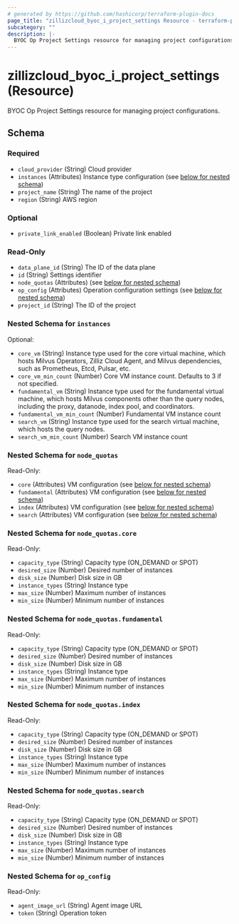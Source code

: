 ```yaml
---
# generated by https://github.com/hashicorp/terraform-plugin-docs
page_title: "zillizcloud_byoc_i_project_settings Resource - terraform-provider-zillizcloud"
subcategory: ""
description: |-
  BYOC Op Project Settings resource for managing project configurations.
---
```


# zillizcloud_byoc_i_project_settings (Resource)

BYOC Op Project Settings resource for managing project configurations.



<!-- schema generated by tfplugindocs -->
## Schema

### Required

- `cloud_provider` (String) Cloud provider
- `instances` (Attributes) Instance type configuration (see [below for nested schema](#nestedatt--instances))
- `project_name` (String) The name of the project
- `region` (String) AWS region

### Optional

- `private_link_enabled` (Boolean) Private link enabled

### Read-Only

- `data_plane_id` (String) The ID of the data plane
- `id` (String) Settings identifier
- `node_quotas` (Attributes) (see [below for nested schema](#nestedatt--node_quotas))
- `op_config` (Attributes) Operation configuration settings (see [below for nested schema](#nestedatt--op_config))
- `project_id` (String) The ID of the project

<a id="nestedatt--instances"></a>
### Nested Schema for `instances`

Optional:

- `core_vm` (String) Instance type used for the core virtual machine, which hosts Milvus Operators, Zilliz Cloud Agent, and Milvus dependencies, such as Prometheus, Etcd, Pulsar, etc.
- `core_vm_min_count` (Number) Core VM instance count. Defaults to 3 if not specified.
- `fundamental_vm` (String) Instance type used for the fundamental virtual machine, which hosts Milvus components other than the query nodes, including the proxy, datanode, index pool, and coordinators.
- `fundamental_vm_min_count` (Number) Fundamental VM instance count
- `search_vm` (String) Instance type used for the search virtual machine, which hosts the query nodes.
- `search_vm_min_count` (Number) Search VM instance count


<a id="nestedatt--node_quotas"></a>
### Nested Schema for `node_quotas`

Read-Only:

- `core` (Attributes) VM configuration (see [below for nested schema](#nestedatt--node_quotas--core))
- `fundamental` (Attributes) VM configuration (see [below for nested schema](#nestedatt--node_quotas--fundamental))
- `index` (Attributes) VM configuration (see [below for nested schema](#nestedatt--node_quotas--index))
- `search` (Attributes) VM configuration (see [below for nested schema](#nestedatt--node_quotas--search))

<a id="nestedatt--node_quotas--core"></a>
### Nested Schema for `node_quotas.core`

Read-Only:

- `capacity_type` (String) Capacity type (ON_DEMAND or SPOT)
- `desired_size` (Number) Desired number of instances
- `disk_size` (Number) Disk size in GB
- `instance_types` (String) Instance type
- `max_size` (Number) Maximum number of instances
- `min_size` (Number) Minimum number of instances


<a id="nestedatt--node_quotas--fundamental"></a>
### Nested Schema for `node_quotas.fundamental`

Read-Only:

- `capacity_type` (String) Capacity type (ON_DEMAND or SPOT)
- `desired_size` (Number) Desired number of instances
- `disk_size` (Number) Disk size in GB
- `instance_types` (String) Instance type
- `max_size` (Number) Maximum number of instances
- `min_size` (Number) Minimum number of instances


<a id="nestedatt--node_quotas--index"></a>
### Nested Schema for `node_quotas.index`

Read-Only:

- `capacity_type` (String) Capacity type (ON_DEMAND or SPOT)
- `desired_size` (Number) Desired number of instances
- `disk_size` (Number) Disk size in GB
- `instance_types` (String) Instance type
- `max_size` (Number) Maximum number of instances
- `min_size` (Number) Minimum number of instances


<a id="nestedatt--node_quotas--search"></a>
### Nested Schema for `node_quotas.search`

Read-Only:

- `capacity_type` (String) Capacity type (ON_DEMAND or SPOT)
- `desired_size` (Number) Desired number of instances
- `disk_size` (Number) Disk size in GB
- `instance_types` (String) Instance type
- `max_size` (Number) Maximum number of instances
- `min_size` (Number) Minimum number of instances



<a id="nestedatt--op_config"></a>
### Nested Schema for `op_config`

Read-Only:

- `agent_image_url` (String) Agent image URL
- `token` (String) Operation token
